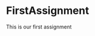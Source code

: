 # FirstAssignment
<html>
<body>
<p> This is our first assignment 
<img scr="downloads/IMG_4396.JPG" />
</p>
</body>
</html>
